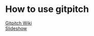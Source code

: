 # How to use gitpitch

[Gitpitch Wiki](https://github.com/gitpitch/gitpitch/wiki)
<br>
[Slideshow](https://gitpitch.com/DataThinkMonkey/gitpitch)
